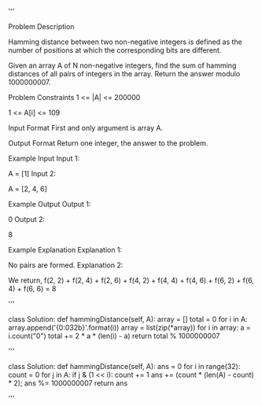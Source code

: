 '''

Problem Description

Hamming distance between two non-negative integers is defined as the number of positions at which the corresponding bits are different.

Given an array A of N non-negative integers, find the sum of hamming distances of all pairs of integers in the array. Return the answer modulo 1000000007.

Problem Constraints
1 \<= |A| \<= 200000

1 \<= A\[i\] \<= 109

Input Format
First and only argument is array A.

Output Format
Return one integer, the answer to the problem.

Example Input
Input 1:

A = \[1\]
Input 2:

A = \[2, 4, 6\]

Example Output
Output 1:

0
Output 2:

8

Example Explanation
Explanation 1:

No pairs are formed.
Explanation 2:

We return, f(2, 2) + f(2, 4) + f(2, 6) + f(4, 2) + f(4, 4) + f(4, 6) + f(6, 2) + f(6, 4) + f(6, 6) = 8

'''

class Solution:
def hammingDistance(self, A):
array = \[\]
total = 0
for i in A:
array.append('\{0:032b}'.format(i))
array = list(zip(\*array))
for i in array:
a = i.count("0")
total += 2 * a * (len(i) - a)
return total % 1000000007

'''

class Solution:
def hammingDistance(self, A):
ans = 0
for i in range(32):
count = 0
for j in A:
if j & (1 \<\< i):
count += 1
ans += (count * (len(A) - count) * 2);
ans %= 1000000007
return ans

'''

